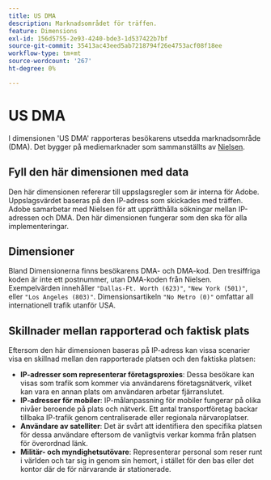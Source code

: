 ```yaml
---
title: US DMA
description: Marknadsområdet för träffen.
feature: Dimensions
exl-id: 156d5755-2e93-4240-bde3-1d537422b7bf
source-git-commit: 35413ac43eed5ab7218794f26e4753acf08f18ee
workflow-type: tm+mt
source-wordcount: '267'
ht-degree: 0%

---
```


# US DMA

I dimensionen &#39;US DMA&#39; rapporteras besökarens utsedda marknadsområde (DMA). Det bygger på mediemarknader som sammanställts av [Nielsen](https://www.nielsen.com/us/en/intl-campaigns/dma-maps/).

## Fyll den här dimensionen med data

Den här dimensionen refererar till uppslagsregler som är interna för Adobe. Uppslagsvärdet baseras på den IP-adress som skickades med träffen. Adobe samarbetar med Nielsen för att upprätthålla sökningar mellan IP-adressen och DMA. Den här dimensionen fungerar som den ska för alla implementeringar.

## Dimensioner

Bland Dimensionerna finns besökarens DMA- och DMA-kod. Den tresiffriga koden är inte ett postnummer, utan DMA-koden från Nielsen. Exempelvärden innehåller `"Dallas-Ft. Worth (623)"`, `"New York (501)"`, eller `"Los Angeles (803)"`. Dimensionsartikeln `"No Metro (0)"` omfattar all internationell trafik utanför USA.

## Skillnader mellan rapporterad och faktisk plats

Eftersom den här dimensionen baseras på IP-adress kan vissa scenarier visa en skillnad mellan den rapporterade platsen och den faktiska platsen:

* **IP-adresser som representerar företagsproxies**: Dessa besökare kan visas som trafik som kommer via användarens företagsnätverk, vilket kan vara en annan plats om användaren arbetar fjärranslutet.
* **IP-adresser för mobiler**: IP-målanpassning för mobiler fungerar på olika nivåer beroende på plats och nätverk. Ett antal transportföretag backar tillbaka IP-trafik genom centraliserade eller regionala närvaroplatser.
* **Användare av satelliter**: Det är svårt att identifiera den specifika platsen för dessa användare eftersom de vanligtvis verkar komma från platsen för överordnad länk.
* **Militär- och myndighetsutövare**: Representerar personal som reser runt i världen och tar sig in genom sin hemort, i stället för den bas eller det kontor där de för närvarande är stationerade.
